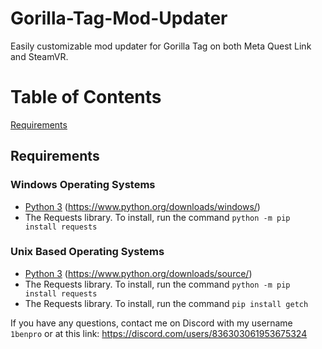 # Gorilla-Tag-Mod-Updater
Easily customizable mod updater for Gorilla Tag on both Meta Quest Link and SteamVR.

# Table of Contents
[Requirements](#requirements)


## Requirements
  ### Windows Operating Systems
  - [Python 3](https://www.python.org/downloads/windows/) (https://www.python.org/downloads/windows/)
  - The Requests library. To install, run the command `python -m pip install requests`
  ### Unix Based Operating Systems
  - [Python 3](https://www.python.org/downloads/source/) (https://www.python.org/downloads/source/)
  - The Requests library. To install, run the command `python -m pip install requests`
  - The Requests library. To install, run the command `pip install getch`

If you have any questions, contact me on Discord with my username `1benpro` or at this link: https://discord.com/users/836303061953675324
